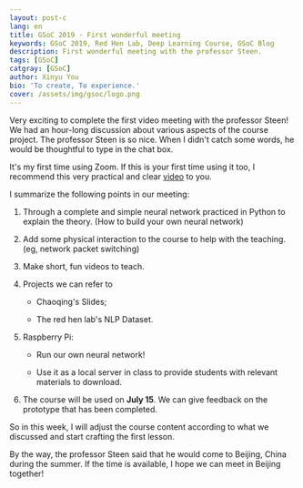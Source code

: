 ```yaml
---
layout: post-c
lang: en
title: GSoC 2019 - First wonderful meeting
keywords: GSoC 2019, Red Hen Lab, Deep Learning Course, GSoC Blog
description: First wonderful meeting with the professor Steen.
tags: [GSoC]
catgray: [GSoC]
author: Xinyu You
bio: 'To create, To experience.'
cover: /assets/img/gsoc/logo.png
---
```


Very exciting to complete the first video meeting with the professor Steen! We had an hour-long discussion about various aspects of the course project. The professor Steen is so nice. When I didn't catch some words, he would be thoughtful to type in the chat box. 

It's my first time using Zoom. If this is your first time using it too, I recommend this very practical and clear [video](https://youtu.be/6i-NA563Ojk) to you.

I summarize the following points in our meeting:

1. Through a complete and simple neural network practiced in Python to explain the theory. (How to build your own neural network)

2. Add some physical interaction to the course to help with the teaching. (eg, network packet switching)

3. Make short, fun videos to teach.

4. Projects we can refer to

   - Chaoqing's Slides;

   - The red hen lab's NLP Dataset.

5. Raspberry Pi:

   - Run our own neural network!

   - Use it as a local server in class to provide students with relevant materials to download.

6. The course will be used on **July 15**. We can give feedback on the prototype that has been completed.

So in this week, I will adjust the course content according to what we discussed and start crafting the first lesson.

By the way, the professor Steen said that he would come to Beijing, China during the summer. If the time is available, I hope we can meet in Beijing together!